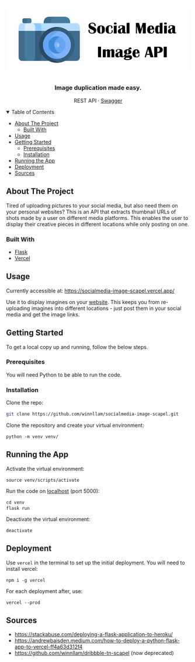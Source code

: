 <br />
<p align="center">
  <a href="https://github.com/winnllam/socialmedia-image-scapel">
    <img src="images/logo.png" alt="Logo">
  </a>

  <h3 align="center">Image duplication made easy.</h3>

  <p align="center">
    REST API · <a href="https://socialmedia-image-scapel.vercel.app/swagger">Swagger</a>
  </p>
</p>

<details open="open">
  <summary>Table of Contents</summary>
  <ul>
    <li>
      <a href="#about-the-project">About The Project</a>
      <ul>
        <li><a href="#built-with">Built With</a></li>
      </ul>
    </li>
    <li><a href="#usage">Usage</a></li>
    <li>
      <a href="#getting-started">Getting Started</a>
      <ul>
        <li><a href="#prerequisites">Prerequisites</a></li>
        <li><a href="#installation">Installation</a></li>
      </ul>
    </li>
    <li><a href="#running-the-app">Running the App</a></li>
    <li><a href="#deployment">Deployment</a></li>
    <li><a href="#sources">Sources</a></li>

  </ul>
</details>

## About The Project

Tired of uploading pictures to your social media, but also need them on your personal websites? This is an API that extracts thumbnail URLs of shots made by a user on different media platforms. This enables the user to display their creative pieces in different locations while only posting on one.

### Built With

- [Flask](https://flask.palletsprojects.com/en/1.1.x/)
- [Vercel](https://vercel.com/)

## Usage

Currently accessible at: https://socialmedia-image-scapel.vercel.app/

Use it to display imagines on your [website](https://winnllam.github.io/media). This keeps you from re-uploading imagines into different locations - just post them in your social media and get the image links.

## Getting Started

To get a local copy up and running, follow the below steps.

### Prerequisites

You will need Python to be able to run the code.

### Installation

Clone the repo:

```sh
git clone https://github.com/winnllam/socialmedia-image-scapel.git
```

Clone the repository and create your virtual environment:
```
python -m venv venv/
```

## Running the App

Activate the virtual environment:
```
source venv/scripts/activate
```

Run the code on [localhost](http://127.0.0.1:5000/) (port 5000):
```
cd venv
flask run
```

Deactivate the virtual environment:
```
deactivate
```

## Deployment

Use `vercel` in the terminal to set up the initial deployment. You will need to install vercel:

```
npm i -g vercel
```

For each deployment after, use:
```
vercel --prod
```

## Sources
* https://stackabuse.com/deploying-a-flask-application-to-heroku/
* https://andrewbaisden.medium.com/how-to-deploy-a-python-flask-app-to-vercel-ff4a63d312f4
* https://github.com/winnllam/dribbble-tn-scapel (now deprecated)